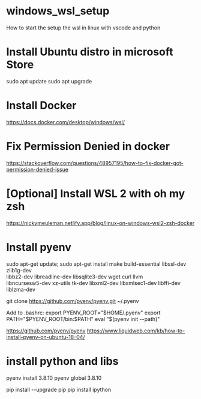 # windows_wsl_setup
How to start the setup the wsl in linux with vscode and python


# Install Ubuntu distro in microsoft Store

sudo apt update
sudo apt upgrade

# Install Docker 
https://docs.docker.com/desktop/windows/wsl/

# Fix Permission Denied in docker
https://stackoverflow.com/questions/48957195/how-to-fix-docker-got-permission-denied-issue



# [Optional] Install WSL 2 with oh my zsh
https://nickymeuleman.netlify.app/blog/linux-on-windows-wsl2-zsh-docker



# Install pyenv


sudo apt-get update; sudo apt-get install make build-essential libssl-dev zlib1g-dev \
libbz2-dev libreadline-dev libsqlite3-dev wget curl llvm \
libncursesw5-dev xz-utils tk-dev libxml2-dev libxmlsec1-dev libffi-dev liblzma-dev

git clone https://github.com/pyenv/pyenv.git ~/.pyenv

Add to .bashrc: 
export PYENV_ROOT="$HOME/.pyenv"
export PATH="$PYENV_ROOT/bin:$PATH"
eval "$(pyenv init --path)"

https://github.com/pyenv/pyenv
https://www.liquidweb.com/kb/how-to-install-pyenv-on-ubuntu-18-04/


# install python and libs

pyenv install 3.8.10
pyenv global 3.8.10

pip install --upgrade pip
pip install ipython

